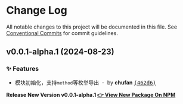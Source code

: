 # Change Log

All notable changes to this project will be documented in this file.
See [Conventional Commits](https://conventionalcommits.org) for commit guidelines.


## v0.0.1-alpha.1 (2024-08-23)

### ✨ Features

- 模块初始化，支持`method`等枚举导出 &nbsp;-&nbsp; by **chufan** [<samp>(462d6)</samp>](https://github.com/142vip/core-x/commit/462d60e)

**Release New Version v0.0.1-alpha.1 [👉 View New Package On NPM](https://www.npmjs.com/package/@142vip/axios)**